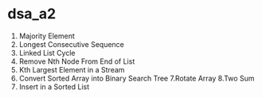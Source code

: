 # dsa_a2

1. Majority Element
2. Longest Consecutive Sequence
3. Linked List Cycle
4. Remove Nth Node From End of List
5. Kth Largest Element in a Stream
6. Convert Sorted Array into Binary Search Tree
7.Rotate Array
8.Two Sum
9. Insert in a Sorted List
